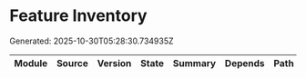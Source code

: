 # Feature Inventory
Generated: 2025-10-30T05:28:30.734935Z

| Module | Source | Version | State | Summary | Depends | Path |
|---|---|---|---|---|---|---|
